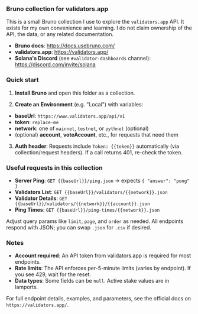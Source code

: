 ### Bruno collection for validators.app

This is a small Bruno collection I use to explore the `validators.app` API. It exists for my own convenience and learning. I do not claim ownership of the API, the data, or any related documentation.

- **Bruno docs**: https://docs.usebruno.com/
- **validators.app**: https://validators.app/
- **Solana's Discord** (see `#validator-dashboards` channel): https://discord.com/invite/solana

### Quick start

1) **Install Bruno** and open this folder as a collection.

2) **Create an Environment** (e.g. "Local") with variables:

- **baseUrl**: `https://www.validators.app/api/v1`
- **token**: `replace-me`
- **network**: one of `mainnet`, `testnet`, or `pythnet` (optional)
- (optional) **account**, **voteAccount**, etc., for requests that need them

3) **Auth header**: Requests include `Token: {{token}}` automatically (via collection/request headers). If a call returns 401, re-check the token.

### Useful requests in this collection

- **Server Ping**: `GET {{baseUrl}}/ping.json` → expects `{ "answer": "pong" }`
- **Validators List**: `GET {{baseUrl}}/validators/{{network}}.json`
- **Validator Details**: `GET {{baseUrl}}/validators/{{network}}/{{account}}.json`
- **Ping Times**: `GET {{baseUrl}}/ping-times/{{network}}.json`

Adjust query params like `limit`, `page`, and `order` as needed. All endpoints respond with JSON; you can swap `.json` for `.csv` if desired.

### Notes

- **Account required**: An API token from validators.app is required for most endpoints.
- **Rate limits**: The API enforces per-5-minute limits (varies by endpoint). If you see 429, wait for the reset.
- **Data types**: Some fields can be `null`. Active stake values are in lamports.

For full endpoint details, examples, and parameters, see the official docs on `https://validators.app/`.


